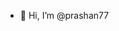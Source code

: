 - 👋 Hi, I’m @prashan77

<!---
prashan77/prashan77 is a ✨ special ✨ repository because its `README.md` (this file) appears on your GitHub profile.
You can click the Preview link to take a look at your changes.
--->
